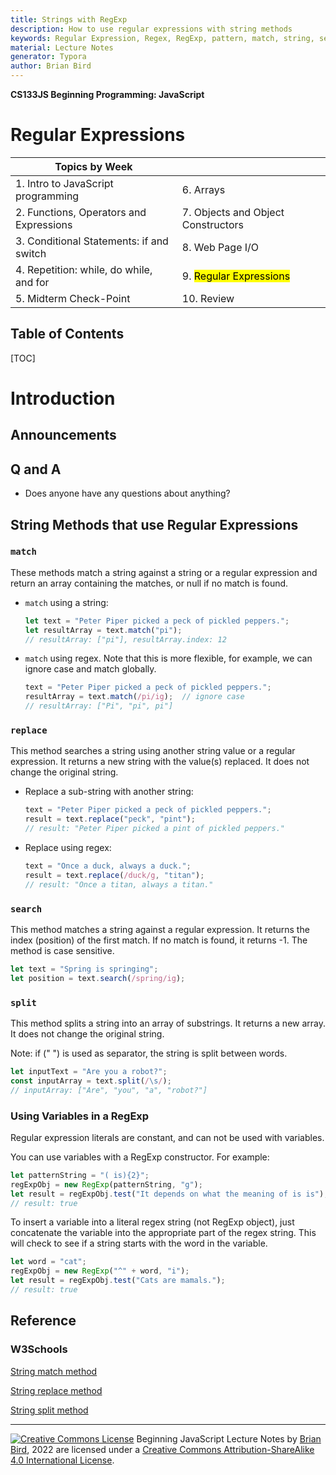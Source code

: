 ```yaml
---
title: Strings with RegExp
description: How to use regular expressions with string methods
keywords: Regular Expression, Regex, RegExp, pattern, match, string, search, split, replace
material: Lecture Notes
generator: Typora
author: Brian Bird
---
```




**CS133JS Beginning Programming: JavaScript**

<h1>Regular Expressions</h1>


| Topics by Week                           |                                     |
| ---------------------------------------- | ----------------------------------- |
| 1. Intro to JavaScript programming       | 6. Arrays                           |
| 2. Functions, Operators and Expressions  | 7. Objects and Object Constructors  |
| 3. Conditional Statements: if and switch | 8. Web Page I/O                     |
| 4. Repetition: while, do while, and for  | 9. <mark>Regular Expressions</mark> |
| 5. Midterm Check-Point                   | 10. Review                          |


<h2>Table of Contents</h2>

[TOC]

# Introduction

## Announcements



## Q and A

- Does anyone have any questions about anything?

  

## String Methods that use Regular Expressions

### `match`

These methods match a string against a string or a regular expression and return an array containing the matches, or null if no match is found.

- `match` using a string:
  
  ```javascript
  let text = "Peter Piper picked a peck of pickled peppers.";
  let resultArray = text.match("pi");
  // resultArray: ["pi"], resultArray.index: 12
  ```
  
- `match` using regex. Note that this is more flexible, for example, we can ignore case and match globally.

  ```javascript
  text = "Peter Piper picked a peck of pickled peppers.";
  resultArray = text.match(/pi/ig);  // ignore case
  // resultArray: ["Pi", "pi", pi"]
  ```



### `replace` 

This method searches a string using another string value or a regular expression. It returns a new string with the value(s) replaced. It does not change the original string.

- Replace a sub-string with another string: 

  ```javascript
  text = "Peter Piper picked a peck of pickled peppers.";
  result = text.replace("peck", "pint");
  // result: "Peter Piper picked a pint of pickled peppers."
  ```

- Replace using regex: 

  ```javascript
  text = "Once a duck, always a duck.";
  result = text.replace(/duck/g, "titan");
  // result: "Once a titan, always a titan."
  ```



### `search` 

This method matches a string against a regular expression. It returns the index (position) of the first match. If no match is found, it returns -1. The method is case sensitive.

```javascript
let text = "Spring is springing";
let position = text.search(/spring/ig);
```



### `split`

This method splits a string into an array of substrings. It returns a new array. It does not change the original string.

Note: if (" ") is used as separator, the string is split between words.

```javascript
let inputText = "Are you a robot?";
const inputArray = text.split(/\s/);
// inputArray: ["Are", "you", "a", "robot?"]
```



### Using Variables in a RegExp

Regular expression literals are constant, and can not be used with variables. 

You can use variables with a RegExp constructor. For example:

```javascript
let patternString = "( is){2}";
regExpObj = new RegExp(patternString, "g");
let result = regExpObj.test("It depends on what the meaning of is is");
// result: true
```

To insert a variable into a literal regex string (not RegExp object), just concatenate the variable into the appropriate part of the regex string. This will check to see if a string starts with the word in the variable.

```javascript
let word = "cat";
regExpObj = new RegExp("^" + word, "i");
let result = regExpObj.test("Cats are mamals.");
// result: true
```



## Reference

### W3Schools

[String match method](https://www.w3schools.com/jsref/jsref_match.asp)

[String replace method](https://www.w3schools.com/jsref/jsref_replace.asp)

[String split method](https://www.w3schools.com/jsref/jsref_split.asp)

------

[![Creative Commons License](https://i.creativecommons.org/l/by-sa/4.0/88x31.png)](http://creativecommons.org/licenses/by-sa/4.0/) Beginning JavaScript Lecture Notes by [Brian Bird](https://profbird.online), <time>2022</time> are licensed under a [Creative Commons Attribution-ShareAlike 4.0 International License](http://creativecommons.org/licenses/by-sa/4.0/). 